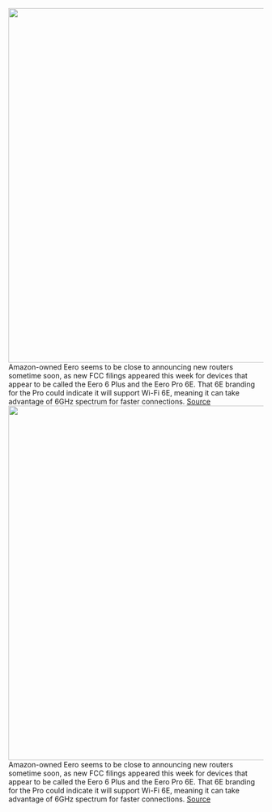 <img src='https://cdn.vox-cdn.com/thumbor/dw6AL3XEUZZ4XdYbM9tOwOUfb1M=/0x0:2040x1360/1200x800/filters:focal(857x517:1183x843)/cdn.vox-cdn.com/uploads/chorus_image/image/70390602/dseifert_201213_4337_0002.0.jpg' width='700px' /><br/>
Amazon-owned Eero seems to be close to announcing new routers sometime soon, as new FCC filings appeared this week for devices that appear to be called the Eero 6 Plus and the Eero Pro 6E. That 6E branding for the Pro could indicate it will support Wi-Fi 6E, meaning it can take advantage of 6GHz spectrum for faster connections.
<a href='https://www.theverge.com/2022/1/14/22884043/eero-pro-6e-6-plus-fcc-filings-wi-fi-support'> Source <a/><img src='https://cdn.vox-cdn.com/thumbor/dw6AL3XEUZZ4XdYbM9tOwOUfb1M=/0x0:2040x1360/1200x800/filters:focal(857x517:1183x843)/cdn.vox-cdn.com/uploads/chorus_image/image/70390602/dseifert_201213_4337_0002.0.jpg' width='700px' /><br/>
Amazon-owned Eero seems to be close to announcing new routers sometime soon, as new FCC filings appeared this week for devices that appear to be called the Eero 6 Plus and the Eero Pro 6E. That 6E branding for the Pro could indicate it will support Wi-Fi 6E, meaning it can take advantage of 6GHz spectrum for faster connections.
<a href='https://www.theverge.com/2022/1/14/22884043/eero-pro-6e-6-plus-fcc-filings-wi-fi-support'> Source <a/>